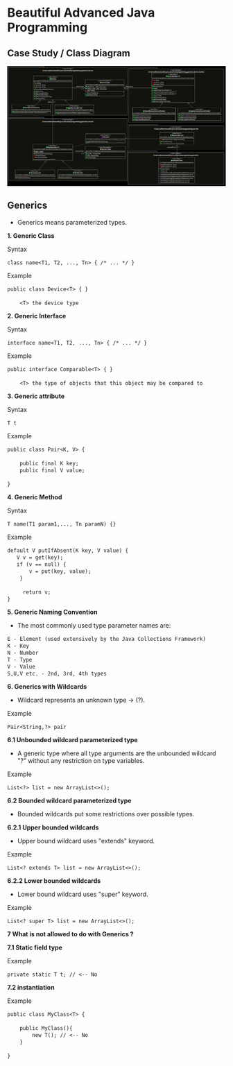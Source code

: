 # Beautiful Advanced Java Programming

## Case Study / Class Diagram

![Screenshot](.\src\main\resources\image\Design.PNG)

## Generics

- Generics means parameterized types.

**1. Generic Class**

Syntax

```
class name<T1, T2, ..., Tn> { /* ... */ }
```

Example

```
public class Device<T> { }

	<T> the device type
```

**2. Generic Interface**

Syntax

```
interface name<T1, T2, ..., Tn> { /* ... */ }
```

Example

```
public interface Comparable<T> { }

	<T> the type of objects that this object may be compared to
```

**3. Generic attribute**

Syntax

```
T t
```

Example

```
public class Pair<K, V> {

    public final K key;
    public final V value;
    
}
```


**4. Generic Method**

Syntax

```
T name(T1 param1,..., Tn paramN) {}
```

Example

```
default V putIfAbsent(K key, V value) {
   V v = get(key);
   if (v == null) {
       v = put(key, value);
    }

     return v;
}
```


**5. Generic Naming Convention**

- The most commonly used type parameter names are:

```
E - Element (used extensively by the Java Collections Framework)
K - Key
N - Number
T - Type
V - Value
S,U,V etc. - 2nd, 3rd, 4th types
```

**6. Generics with Wildcards**

- Wildcard represents an unknown type -> (?).

Example

```
Pair<String,?> pair
```

**6.1 Unbounded wildcard parameterized type**

- A generic type where all type arguments are the unbounded wildcard "?” without any restriction on type variables.

Example

```
List<?> list = new ArrayList<>();  
```

**6.2 Bounded wildcard parameterized type**

- Bounded wildcards put some restrictions over possible types.



**6.2.1 Upper bounded wildcards**

- Upper bound wildcard uses "extends" keyword.

Example

```
List<? extends T> list = new ArrayList<>();  
```


**6.2.2 Lower bounded wildcards**

- Lower bound wildcard uses "super" keyword.

Example

```
List<? super T> list = new ArrayList<>();  
```

**7 What is not allowed to do with Generics ?**

**7.1 Static field type**

Example

```
private static T t; // <-- No  
```

**7.2 <T> instantiation**

Example

```
public class MyClass<T> {

	public MyClass(){
		new T(); // <-- No
	}

} 
```